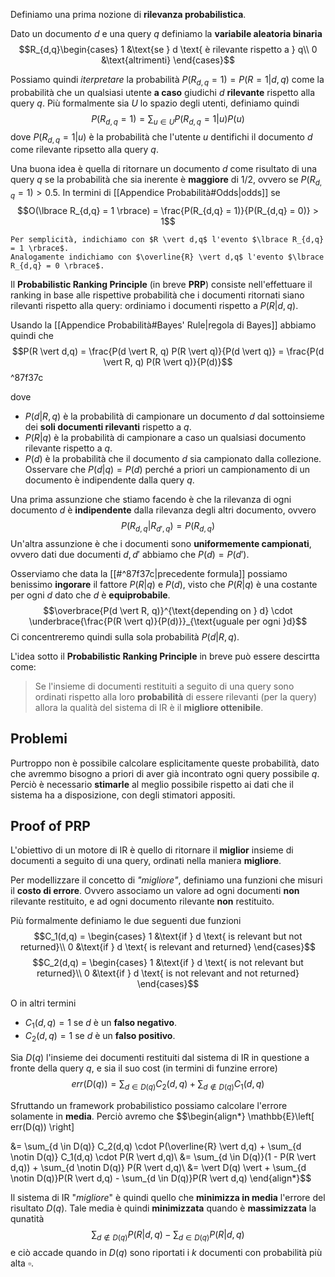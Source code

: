 Definiamo una prima nozione di **rilevanza probabilistica**.

Dato un documento $d$ e una query $q$ definiamo la **variabile aleatoria binaria**
$$R_{d,q}\begin{cases}
1 &\text{se } d \text{ è rilevante rispetto a } q\\
0 &\text{altrimenti}
\end{cases}$$

Possiamo quindi *iterpretare* la probabilità $P(R_{d,q} = 1) = P(R = 1 \vert d,q)$ come la probabilità che un qualsiasi utente **a caso** giudichi $d$ **rilevante** rispetto alla query $q$.
Più formalmente sia $U$ lo spazio degli utenti, definiamo quindi
$$P(R_{d,q} = 1) = \sum_{u \in U} P(R_{d,q} = 1 \vert u) P(u)$$
dove $P(R_{d,q} = 1 \vert u)$ è la probabilità che l'utente $u$ dentifichi il documento $d$ come rilevante ripsetto alla query $q$.

Una buona idea è quella di ritornare un documento $d$ come risultato di una query $q$ se la probabilità che sia inerente è **maggiore** di $1/2$, ovvero se $P(R_{d,q} = 1) > 0.5$.
In termini di [[Appendice Probabilità#Odds|odds]] se $$O(\lbrace R_{d,q} = 1 \rbrace) = \frac{P(R_{d,q} = 1)}{P(R_{d,q} = 0)} > 1$$
```ad-info
Per semplicità, indichiamo con $R \vert d,q$ l'evento $\lbrace R_{d,q} = 1 \rbrace$.
Analogamente indichiamo con $\overline{R} \vert d,q$ l'evento $\lbrace R_{d,q} = 0 \rbrace$.
```

Il **Probabilistic Ranking Principle** (in breve **PRP**) consiste nell'effettuare il ranking in base alle rispettive probabilità che i documenti ritornati siano rilevanti rispetto alla query: ordiniamo i documenti rispetto a $P(R \vert d,q)$.

Usando la [[Appendice Probabilità#Bayes' Rule|regola di Bayes]] abbiamo quindi che
$$P(R \vert d,q) = \frac{P(d \vert R, q) P(R \vert q)}{P(d \vert q)} = \frac{P(d \vert R, q) P(R \vert q)}{P(d)}$$^87f37c

dove 
- $P(d \vert R, q)$ è la probabilità di campionare un documento $d$  dal sottoinsieme dei **soli documenti rilevanti** rispetto a $q$.
- $P(R \vert q)$ è la probabilità di campionare a caso un qualsiasi documento rilevante rispetto a $q$.
- $P(d)$ è la probabilità che il documento $d$ sia campionato dalla collezione. Osservare che $P(d \vert q) = P(d)$ perché a priori un campionamento di un documento è indipendente dalla query $q$.

Una prima assunzione che stiamo facendo è che la rilevanza di ogni documento $d$ è **indipendente** dalla rilevanza degli altri documento, ovvero $$P(R_{d,q} \vert R_{d',q}) = P(R_{d,q})$$
Un'altra assunzione è che i documenti sono **uniformemente campionati**, ovvero dati due documenti $d,d'$ abbiamo che $P(d) = P(d')$.

Osserviamo che data la [[#^87f37c|precedente formula]] possiamo benissimo **ingorare** il fattore $P(R \vert q)$ e $P(d)$, visto che $P(R \vert q)$ è una costante per ogni $d$ dato che $d$ è **equiprobabile**.
$$\overbrace{P(d \vert R, q)}^{\text{depending on } d} \cdot \underbrace{\frac{P(R \vert q)}{P(d)}}_{\text{uguale per ogni }d}$$
Ci concentreremo quindi sulla sola probabilità $P(d \vert R,q)$.

L'idea sotto il **Probabilistic Ranking Principle** in breve può essere descirtta come:
> Se l'insieme di documenti restituiti a seguito di una query sono ordinati rispetto alla loro **probabilità** di essere rilevanti (per la query) allora la qualità del sistema di IR è il **migliore ottenibile**.


## Problemi
Purtroppo non è possibile calcolare esplicitamente queste probabilità, dato che avremmo bisogno a priori di aver già incontrato ogni query possibile $q$.
Perciò è necessario **stimarle** al meglio possibile rispetto ai dati che il sistema ha a disposizione, con degli stimatori appositi.

## Proof of PRP
L'obiettivo di un motore di IR è quello di ritornare il **miglior** insieme di documenti a seguito di una query, ordinati nella maniera **migliore**.

Per modellizzare il concetto di *"migliore"*, definiamo una funzioni che misuri il **costo di errore**.
Ovvero associamo un valore ad ogni documenti **non** rilevante restituito, e ad ogni documento rilevante **non** restituito.

Più formalmente definiamo le due seguenti due funzioni
$$C_1(d,q) =
\begin{cases}
1 &\text{if } d \text{ is relevant but not returned}\\
0 &\text{if } d \text{ is relevant and returned}
\end{cases}$$
$$C_2(d,q) =
\begin{cases}
1 &\text{if } d \text{ is not relevant but returned}\\
0 &\text{if } d \text{ is not relevant and not returned}
\end{cases}$$

O in altri termini
- $C_1(d,q) = 1$ se $d$ è un **falso negativo**.
- $C_2(d,q) = 1$ se $d$ è un **falso positivo**.

Sia $D(q)$ l'insieme dei documenti restituiti dal sistema di IR in questione a fronte della query $q$, e sia il suo cost (in termini di funzine errore)
$$err(D(q)) = \sum_{d \in D(q)} C_2(d,q) + \sum_{d \notin D(q)} C_1(d,q)$$

Sfruttando un framework probabilistico possiamo calcolare l'errore solamente in **media**.
Perciò avremo che
$$\begin{align*}
\mathbb{E}\left[ err(D(q)) \right]

&= \sum_{d \in D(q)} C_2(d,q) \cdot P(\overline{R} \vert d,q) + \sum_{d \notin D(q)} C_1(d,q) \cdot P(R \vert d,q)\\
&= \sum_{d \in D(q)}(1 - P(R \vert d,q)) + \sum_{d \notin D(q)} P(R \vert d,q)\\
&= \vert D(q) \vert + \sum_{d \notin D(q)}P(R \vert d,q) - \sum_{d \in D(q)}P(R \vert d,q)
\end{align*}$$

Il sistema di IR "*migliore*" è quindi quello che **minimizza in media** l'errore del risultato $D(q)$.
Tale media è quindi **minimizzata** quando è **massimizzata** la qunatità $$\sum_{d \notin D(q)}P(R \vert d,q) - \sum_{d \in D(q)}P(R \vert d,q)$$ e ciò accade quando in $D(q)$ sono riportati i $k$ documenti con probabilità più alta $\square$.